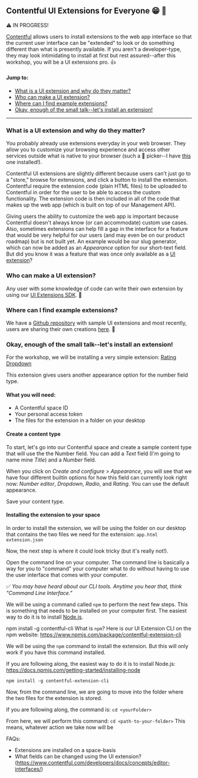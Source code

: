 ## Contentful UI Extensions for Everyone :grin: :tada:

:warning: IN PROGRESS!

[Contentful](https://www.contentful.com/) allows users to install extensions to the web app interface so that the current user interface can be "extended" to look or do something different than what is presently available. If you aren't a developer-type, they may look intimidating to install at first but rest assured--after this workshop, you will be a UI extensions pro. :+1:

#### Jump to:
- [What is a UI extension and why do they matter?](#what-is-a-ui-extension-and-why-do-they-matter?)
- [Who can make a UI extension?](#who-can-make-a-ui-extension?)
- [Where can I find example extensions?](#where-can-i-find-example-extensions?)
- [Okay, enough of the small talk--let's install an extension!](#okay-enough-of-the-small-talk-lets-install-an-extension!)

<hr>

### What is a UI extension and why do they matter?

You probably already use extensions everyday in your web browser. They allow you to customize your browsing experience and access other services outside what is native to your browser (such a  :rainbow:  picker--I have [this](https://goo.gl/xdYHW) one installed!).

Contentful UI extensions are slightly different because users can't just go to a "store," browse for extensions, and click a button to install the extension. Contentful require the extension code (plain HTML files) to be uploaded to Contentful in order for the user to be able to access the custom functionality. The extension code is then included in all of the code that makes up the web app (which is built on top of our Management API).

Giving users the ability to customize the web app is important because Contentful doesn't always know (or can accommodate) custom use cases. Also, sometimes extensions can help fill a gap in the interface for a feature that would be very helpful for our users (and may even be on our product roadmap) but is not built yet. An example would be our slug generator, which can now be added as an _Appearance_ option for our short-text field. But did you know it was a feature that was once only available as a [UI extension](https://github.com/contentful/extensions/tree/master/samples/slug)?


### Who can make a UI extension?
Any user with some knowledge of code can write their own extension by using our [UI Extensions SDK](https://github.com/contentful/ui-extensions-sdk). :punch:

### Where can I find example extensions?
We have a [Github repository](https://github.com/contentful/extensions) with sample UI extensions and most recently, users are sharing their own creations [here](https://www.contentfulcommunity.com/c/ecosystem/show-us-your-extension). :beers:

### Okay, enough of the small talk--let's install an extension!

For the workshop, we will be installing a very simple extension: [Rating Dropdown](https://github.com/contentful/extensions/tree/master/samples/rating-dropdown)

This extension gives users another appearance option for the number field type.

#### What you will need:
- A Contentful space ID
- Your personal access token
- The files for the extension in a folder on your desktop

#### Create a content type
To start, let's go into our Contentful space and create a sample content type that will use the the Number field. You can add a _Text_ field (I'm going to name mine _Title_) and a _Number_ field.

When you click on _Create and configure_ > _Appearance_, you will see that we have four different builtin options for how this field can currently look right now: _Number editor_, _Dropdown_, _Radio_, and _Rating_. You can use the default appearance.

Save your content type.

#### Installing the extension to your space
In order to install the extension, we will be using the folder on our desktop that contains the two files we need for the extension:
`app.html`
`extension.json`

Now, the next step is where it could look tricky (but it's really not!).

Open the command line on your computer. The command line is basically a way for you to "command" your computer what to do without having to use the user interface that comes with your computer.

:white_check_mark:	_You may have heard about our CLI tools. Anytime you hear that, think "Command Line Interface."_

We will be using a command called `npm` to perform the next few steps. This is something that needs to be installed on your computer first. The easiest way to do it is to install [Node.js](https://docs.npmjs.com/getting-started/installing-node).

npm install -g contentful-cli
What is `npm`? Here is our UI Extension CLI on the npm website:
https://www.npmjs.com/package/contentful-extension-cli

We will be using the `npm` command to install the extension. But this will only work if you have this command installed.

If you are following along, the easiest way to do it is to install Node.js:
https://docs.npmjs.com/getting-started/installing-node

`npm install -g contentful-extension-cli`


Now, from the command line, we are going to move into the folder where the two files for the extension is stored.

If you are following along, the command is:
`cd <yourFolder>`


From here, we will perform this command:
`cd <path-to-your-folder>`
This means, whatever action we take now will be



FAQs:
- Extensions are installed on a space-basis
- What fields can be changed using the UI extension? (https://www.contentful.com/developers/docs/concepts/editor-interfaces/)
